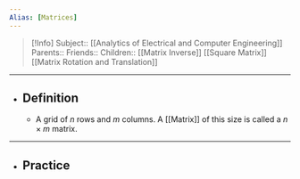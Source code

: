 ```yaml
---
Alias: [Matrices]
---
```

> [!Info]
> Subject:: [[Analytics of Electrical and Computer Engineering]]
> Parents:: 
> Friends:: 
> Children:: [[Matrix Inverse]] [[Square Matrix]] [[Matrix Rotation and Translation]]
---
- ## Definition
	- A grid of $n$ rows and $m$ columns. A [[Matrix]] of this size is called a $n\times m\text{ matrix}$.
---
- ## Practice